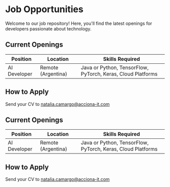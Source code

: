 # Job Opportunities
Welcome to our job repository! Here, you'll find the latest openings for developers passionate about technology.

## Current Openings
| Position       | Location           | Skills Required                          |
|----------------|--------------------|------------------------------------------|
| AI Developer   | Remote (Argentina) | Java or Python, TensorFlow, PyTorch, Keras, Cloud Platforms |

## How to Apply
Send your CV to [natalia.camargo@acciona-it.com](mailto:natalia.camargo@acciona-it.com)
## Current Openings
| Position       | Location           | Skills Required                          |
|----------------|--------------------|------------------------------------------|
| AI Developer   | Remote (Argentina) | Java or Python, TensorFlow, PyTorch, Keras, Cloud Platforms |

## How to Apply
Send your CV to [natalia.camargo@acciona-it.com](mailto:natalia.camargo@acciona-it.com)
